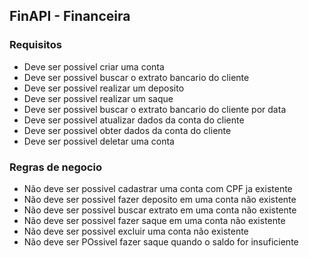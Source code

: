 ## FinAPI - Financeira

### Requisitos 

- Deve ser possivel criar uma conta 
- Deve ser possivel buscar o extrato bancario do cliente
- Deve ser possivel realizar um deposito
- Deve ser possivel realizar um saque
- Deve ser possivel buscar o extrato bancario do cliente por data
- Deve ser possivel atualizar dados da conta do cliente
- Deve ser possivel obter dados da conta do cliente
- Deve ser possivel deletar uma conta

### Regras de negocio

- Não deve ser possivel cadastrar uma conta com CPF ja existente
- Não deve ser possivel fazer deposito em uma conta não existente
- Não deve ser possivel buscar extrato em uma conta não existente
- Não deve ser possivel fazer saque em uma conta não existente
- Não deve ser possivel excluir uma conta não existente
- Não deve ser POssivel fazer saque quando o saldo for insuficiente
